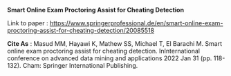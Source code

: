 **Smart Online Exam Proctoring Assist for Cheating Detection**

Link to paper : https://www.springerprofessional.de/en/smart-online-exam-proctoring-assist-for-cheating-detection/20085518

**Cite As** : Masud MM, Hayawi K, Mathew SS, Michael T, El Barachi M. Smart online exam proctoring assist for cheating detection. InInternational conference on advanced data mining and applications 2022 Jan 31 (pp. 118-132). Cham: Springer International Publishing.
